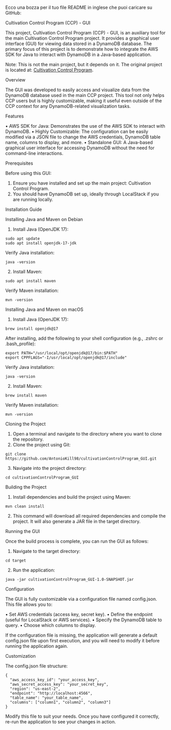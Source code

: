 Ecco una bozza per il tuo file README in inglese che puoi caricare su GitHub:

Cultivation Control Program (CCP) - GUI

This project, Cultivation Control Program (CCP) - GUI, is an auxiliary tool for the main Cultivation Control Program project. It provides a graphical user interface (GUI) for viewing data stored in a DynamoDB database. The primary focus of this project is to demonstrate how to integrate the AWS SDK for Java to interact with DynamoDB in a Java-based application.

Note: This is not the main project, but it depends on it. The original project is located at: [Cultivation Control Program](https://github.com/AntonioKill98/CultivationControlProgram).

Overview

The GUI was developed to easily access and visualize data from the DynamoDB database used in the main CCP project. This tool not only helps CCP users but is highly customizable, making it useful even outside of the CCP context for any DynamoDB-related visualization tasks.

Features

   • AWS SDK for Java: Demonstrates the use of the AWS SDK to interact with DynamoDB.
   • Highly Customizable: The configuration can be easily modified via a JSON file to change the AWS credentials, DynamoDB table name, columns to display, and more.
   • Standalone GUI: A Java-based graphical user interface for accessing DynamoDB without the need for command-line interactions.

Prerequisites

Before using this GUI:

   1. Ensure you have installed and set up the main project: Cultivation Control Program.
   2. You should have DynamoDB set up, ideally through LocalStack if you are running locally.

Installation Guide

Installing Java and Maven on Debian

   1. Install Java (OpenJDK 17):
   ```
   sudo apt update
   sudo apt install openjdk-17-jdk
   ```
   Verify Java installation:
   ```
   java -version
   ```

   2. Install Maven:
   ```
   sudo apt install maven
   ```
   Verify Maven installation:
   ```
   mvn -version
   ```


Installing Java and Maven on macOS

   1. Install Java (OpenJDK 17):
   ```
   brew install openjdk@17
   ```
   After installing, add the following to your shell configuration (e.g., .zshrc or .bash_profile):
   ```
   export PATH="/usr/local/opt/openjdk@17/bin:$PATH"
   export CPPFLAGS="-I/usr/local/opt/openjdk@17/include"
   ```
   Verify Java installation:
   ```
   java -version
   ```

   2. Install Maven:
   ```
   brew install maven
   ```
   Verify Maven installation:
   ```
   mvn -version
   ```


Cloning the Project

   1. Open a terminal and navigate to the directory where you want to clone the repository.
   2. Clone the project using Git:
   ```
   git clone https://github.com/AntonioKill98/cultivationControlProgram_GUI.git
   ```
   3. Navigate into the project directory:
   ```
   cd cultivationControlProgram_GUI
   ```


Building the Project

   1. Install dependencies and build the project using Maven:
   ```
   mvn clean install
   ```

   2. This command will download all required dependencies and compile the project. It will also generate a JAR file in the target directory.

   Running the GUI

   Once the build process is complete, you can run the GUI as follows:

   1. Navigate to the target directory:
   ```
   cd target
   ```

   2. Run the application:
   ```
   java -jar cultivationControlProgram_GUI-1.0-SNAPSHOT.jar
   ```


Configuration

The GUI is fully customizable via a configuration file named config.json. This file allows you to:

   • Set AWS credentials (access key, secret key).
   • Define the endpoint (useful for LocalStack or AWS services).
   • Specify the DynamoDB table to query.
   • Choose which columns to display.

If the configuration file is missing, the application will generate a default config.json file upon first execution, and you will need to modify it before running the application again.

Customization

The config.json file structure:
```
{
  "aws_access_key_id": "your_access_key",
  "aws_secret_access_key": "your_secret_key",
  "region": "us-east-2",
  "endpoint": "http://localhost:4566",
  "table_name": "your_table_name",
  "columns": ["column1", "column2", "column3"]
}
```
Modify this file to suit your needs. Once you have configured it correctly, re-run the application to see your changes in action.
